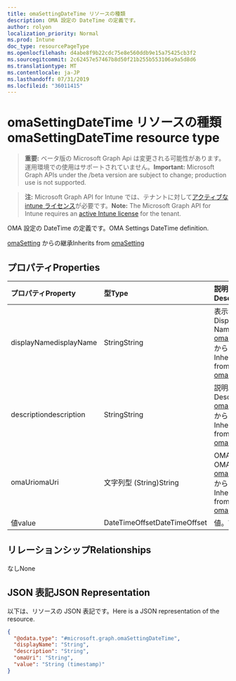 ```yaml
---
title: omaSettingDateTime リソースの種類
description: OMA 設定の DateTime の定義です。
author: rolyon
localization_priority: Normal
ms.prod: Intune
doc_type: resourcePageType
ms.openlocfilehash: d4abe8f9b22cdc75e8e560ddb9e15a75425cb3f2
ms.sourcegitcommit: 2c62457e57467b8d50f21b255b553106a9a5d8d6
ms.translationtype: MT
ms.contentlocale: ja-JP
ms.lasthandoff: 07/31/2019
ms.locfileid: "36011415"
---
```

# <a name="omasettingdatetime-resource-type"></a><span data-ttu-id="2c54e-103">omaSettingDateTime リソースの種類</span><span class="sxs-lookup"><span data-stu-id="2c54e-103">omaSettingDateTime resource type</span></span>

> <span data-ttu-id="2c54e-104">**重要:** ベータ版の Microsoft Graph Api は変更される可能性があります。運用環境での使用はサポートされていません。</span><span class="sxs-lookup"><span data-stu-id="2c54e-104">**Important:** Microsoft Graph APIs under the /beta version are subject to change; production use is not supported.</span></span>

> <span data-ttu-id="2c54e-105">**注:** Microsoft Graph API for Intune では、テナントに対して[アクティブな intune ライセンス](https://go.microsoft.com/fwlink/?linkid=839381)が必要です。</span><span class="sxs-lookup"><span data-stu-id="2c54e-105">**Note:** The Microsoft Graph API for Intune requires an [active Intune license](https://go.microsoft.com/fwlink/?linkid=839381) for the tenant.</span></span>

<span data-ttu-id="2c54e-106">OMA 設定の DateTime の定義です。</span><span class="sxs-lookup"><span data-stu-id="2c54e-106">OMA Settings DateTime definition.</span></span>


<span data-ttu-id="2c54e-107">[omaSetting](../resources/intune-deviceconfig-omasetting.md) からの継承</span><span class="sxs-lookup"><span data-stu-id="2c54e-107">Inherits from [omaSetting](../resources/intune-deviceconfig-omasetting.md)</span></span>

## <a name="properties"></a><span data-ttu-id="2c54e-108">プロパティ</span><span class="sxs-lookup"><span data-stu-id="2c54e-108">Properties</span></span>
|<span data-ttu-id="2c54e-109">プロパティ</span><span class="sxs-lookup"><span data-stu-id="2c54e-109">Property</span></span>|<span data-ttu-id="2c54e-110">型</span><span class="sxs-lookup"><span data-stu-id="2c54e-110">Type</span></span>|<span data-ttu-id="2c54e-111">説明</span><span class="sxs-lookup"><span data-stu-id="2c54e-111">Description</span></span>|
|:---|:---|:---|
|<span data-ttu-id="2c54e-112">displayName</span><span class="sxs-lookup"><span data-stu-id="2c54e-112">displayName</span></span>|<span data-ttu-id="2c54e-113">String</span><span class="sxs-lookup"><span data-stu-id="2c54e-113">String</span></span>|<span data-ttu-id="2c54e-114">表示名。</span><span class="sxs-lookup"><span data-stu-id="2c54e-114">Display Name.</span></span> <span data-ttu-id="2c54e-115">[omaSetting](../resources/intune-deviceconfig-omasetting.md) からの継承</span><span class="sxs-lookup"><span data-stu-id="2c54e-115">Inherited from [omaSetting](../resources/intune-deviceconfig-omasetting.md)</span></span>|
|<span data-ttu-id="2c54e-116">description</span><span class="sxs-lookup"><span data-stu-id="2c54e-116">description</span></span>|<span data-ttu-id="2c54e-117">String</span><span class="sxs-lookup"><span data-stu-id="2c54e-117">String</span></span>|<span data-ttu-id="2c54e-118">説明。</span><span class="sxs-lookup"><span data-stu-id="2c54e-118">Description.</span></span> <span data-ttu-id="2c54e-119">[omaSetting](../resources/intune-deviceconfig-omasetting.md) からの継承</span><span class="sxs-lookup"><span data-stu-id="2c54e-119">Inherited from [omaSetting](../resources/intune-deviceconfig-omasetting.md)</span></span>|
|<span data-ttu-id="2c54e-120">omaUri</span><span class="sxs-lookup"><span data-stu-id="2c54e-120">omaUri</span></span>|<span data-ttu-id="2c54e-121">文字列型 (String)</span><span class="sxs-lookup"><span data-stu-id="2c54e-121">String</span></span>|<span data-ttu-id="2c54e-122">OMA。</span><span class="sxs-lookup"><span data-stu-id="2c54e-122">OMA.</span></span> <span data-ttu-id="2c54e-123">[omaSetting](../resources/intune-deviceconfig-omasetting.md) からの継承</span><span class="sxs-lookup"><span data-stu-id="2c54e-123">Inherited from [omaSetting](../resources/intune-deviceconfig-omasetting.md)</span></span>|
|<span data-ttu-id="2c54e-124">値</span><span class="sxs-lookup"><span data-stu-id="2c54e-124">value</span></span>|<span data-ttu-id="2c54e-125">DateTimeOffset</span><span class="sxs-lookup"><span data-stu-id="2c54e-125">DateTimeOffset</span></span>|<span data-ttu-id="2c54e-126">値。</span><span class="sxs-lookup"><span data-stu-id="2c54e-126">Value.</span></span>|

## <a name="relationships"></a><span data-ttu-id="2c54e-127">リレーションシップ</span><span class="sxs-lookup"><span data-stu-id="2c54e-127">Relationships</span></span>
<span data-ttu-id="2c54e-128">なし</span><span class="sxs-lookup"><span data-stu-id="2c54e-128">None</span></span>

## <a name="json-representation"></a><span data-ttu-id="2c54e-129">JSON 表記</span><span class="sxs-lookup"><span data-stu-id="2c54e-129">JSON Representation</span></span>
<span data-ttu-id="2c54e-130">以下は、リソースの JSON 表記です。</span><span class="sxs-lookup"><span data-stu-id="2c54e-130">Here is a JSON representation of the resource.</span></span>
<!-- {
  "blockType": "resource",
  "@odata.type": "microsoft.graph.omaSettingDateTime"
}
-->
``` json
{
  "@odata.type": "#microsoft.graph.omaSettingDateTime",
  "displayName": "String",
  "description": "String",
  "omaUri": "String",
  "value": "String (timestamp)"
}
```





